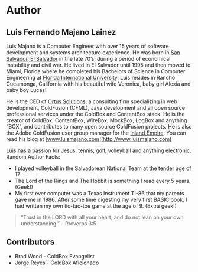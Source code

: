 # Author

## Luis Fernando Majano Lainez
Luis Majano is a Computer Engineer with over 15 years of software development and systems architecture experience. He was born in [San Salvador, El Salvador](http://en.wikipedia.org/wiki/El_Salvador) in the late 70’s, during a period of economical instability and civil war.  He lived in El Salvador until 1995 and then moved to Miami, Florida where he completed his Bachelors of Science in Computer Engineering at [Florida International University](http://fiu.edu).  Luis resides in Rancho Cucamonga, California with his beautiful wife Veronica, baby girl Alexia and baby boy Lucas!

He is the CEO of [Ortus Solutions](http://www.ortussolutions.com), a consulting firm specializing in web development, ColdFusion (CFML), Java development and all open source professional services under the ColdBox and ContentBox stack. 
He is the creator of ColdBox, ContentBox, WireBox, MockBox, LogBox and anything “BOX”, and contributes to many open source ColdFusion projects.  He is also the Adobe ColdFusion user group manager for the [Inland Empire](http://www.iecfug.org). You can read his blog at [www.luismajano.com](http://www.luismajano.com)

Luis has a passion for Jesus, tennis, golf, volleyball and anything electronic.
Random Author Facts:

* I played volleyball in the Salvadorean National Team at the tender age of 17
* The Lord of the Rings and The Hobbit is something I read every 5 years. (Geek!)
* My first ever computer was a Texas Instrument TI-86 that my parents gave me in 1986.  After some time digesting my very first BASIC book, I had written my own tic-tac-toe game at the age of 9. (Extra geek!)


> “Trust in the LORD with all your heart, and do not lean on your own understanding.” – Proverbs 3:5


## Contributors

* Brad Wood - ColdBox Evangelist
* Jorge Reyes - ColdBox Aficionado